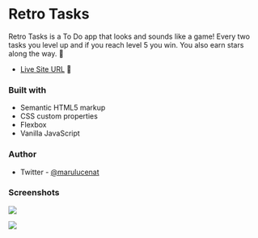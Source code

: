 # Retro Tasks
Retro Tasks is a To Do app that looks and sounds like a game! Every two tasks you level up and if you reach level 5 you win. You also earn stars along the way. 🌟

- [Live Site URL](https://marugy99.github.io/retro-tasks/) 🔗

### Built with

- Semantic HTML5 markup
- CSS custom properties
- Flexbox
- Vanilla JavaScript

### Author

- Twitter - [@marulucenat](https://twitter.com/marulucenat)

### Screenshots

![](https://i.imgur.com/ntx6QPc.png)

![](https://i.imgur.com/36jFeDP.png)
